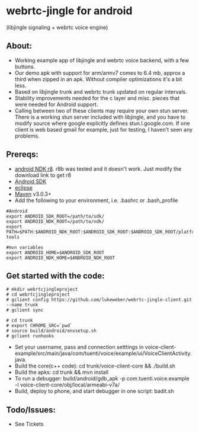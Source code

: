 webrtc-jingle for android 
=============
(libjingle signaling + webrtc voice engine)

## About:

* Working example app of libjingle and webrtc voice backend, with a few buttons.
* Our demo apk with support for arm/armv7 comes to 6.4 mb, approx a third when
zipped in an apk. Without compiler optimizations it's a bit less.
* Based on libjingle trunk and webrtc trunk updated on regular intervals.
* Stability improvements needed for the c layer and misc. pieces that were 
needed for Android support.
* Calling between two of these clients may require your own stun server. There
is a working stun server included with libjingle, and you have to modify source
where google explicitly defines stun.l.google.com. If one client is web based
gmail for example, just for testing, I haven't seen any problems.

## Prereqs:

* [android NDK r8](http://developer.android.com/sdk/ndk/index.html). r8b was
tested and it doesn't work. Just modify the download link to get r8
* [Android SDK](http://developer.android.com/sdk/index.html) 
* [eclipse](http://www.eclipse.org/downloads/)
* [Maven](http://maven.apache.org/download.html) v3.0.3+
* Add the following to your environment, i.e. .bashrc or .bash_profile

```
#Android
export ANDROID_SDK_ROOT=/path/to/sdk/
export ANDROID_NDK_ROOT=/path/to/ndk/
export PATH=$PATH:$ANDROID_NDK_ROOT:$ANDROID_SDK_ROOT:$ANDROID_SDK_ROOT/platform-tools

#mvn variables
export ANDROID_HOME=$ANDROID_SDK_ROOT
export ANDROID_NDK_HOME=$ANDROID_NDK_ROOT
```

## Get started with the code:

```
# mkdir webrtcjingleproject
# cd webrtcjingleproject
# gclient config https://github.com/lukeweber/webrtc-jingle-client.git --name trunk
# gclient sync

# cd trunk
# export CHROME_SRC=`pwd`
# source build/android/envsetup.sh
# gclient runhooks
```
* Set your username, pass and connection setttings in voice-client-example/src/main/java/com/tuenti/voice/example/ui/VoiceClientActivity.java.
* Build the core(c++ code): cd trunk/voice-client-core && ./build.sh
* Build the apks: cd trunk && mvn install
* To run a debugger: build/android/gdb_apk -p com.tuenti.voice.example -l voice-client-core/obj/local/armeabi-v7a/
* Build, deploy to phone, and start debugger in one script: badit.sh
 

## Todo/Issues:

* See Tickets
